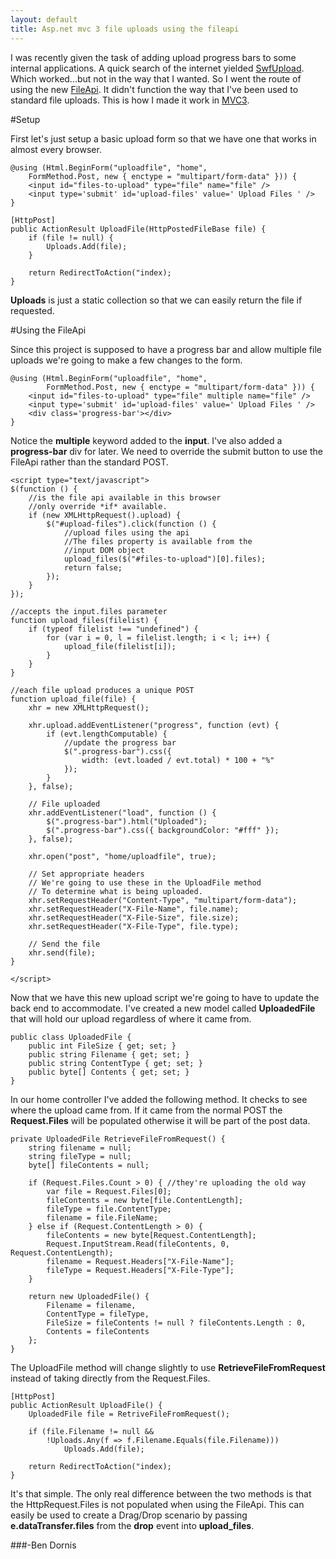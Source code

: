 ```yaml
---
layout: default
title: Asp.net mvc 3 file uploads using the fileapi
---
```


I was recently given the task of adding upload progress bars to some internal applications. A quick search of the internet yielded <a href='http://swfupload.org/'>SwfUpload</a>. Which worked...but not in the way that I wanted. So I went the route of using the new <a href='http://www.w3.org/TR/FileAPI/'>FileApi</a>. It didn't function the way that I've been used to standard file uploads. This is how I made it work in <a href='http://www.asp.net/mvc/mvc3'>MVC3</a>.

#Setup

First let's just setup a basic upload form so that we have one that works in almost every browser.

    @using (Html.BeginForm("uploadfile", "home", 
        FormMethod.Post, new { enctype = "multipart/form-data" })) {
        <input id="files-to-upload" type="file" name="file" />
        <input type='submit' id='upload-files' value=' Upload Files ' />
    }

    [HttpPost]
    public ActionResult UploadFile(HttpPostedFileBase file) {
        if (file != null) {
            Uploads.Add(file);
        }
    
        return RedirectToAction("index);
    }


<strong>Uploads</strong> is just a static collection so that we can easily return the file if requested.

#Using the FileApi

Since this project is supposed to have a progress bar and allow multiple file uploads we're going to make a few changes to the form.

    @using (Html.BeginForm("uploadfile", "home", 
            FormMethod.Post, new { enctype = "multipart/form-data" })) {
        <input id="files-to-upload" type="file" multiple name="file" />
        <input type='submit' id='upload-files' value=' Upload Files ' />
        <div class='progress-bar'></div>
    }


Notice the <strong>multiple</strong> keyword added to the <strong>input</strong>. I've also added a <strong>progress-bar</strong> div for later. We need to override the submit button to use the FileApi rather than the standard POST.

    <script type="text/javascript">
    $(function () {
        //is the file api available in this browser
        //only override *if* available.
        if (new XMLHttpRequest().upload) {
            $("#upload-files").click(function () {
                //upload files using the api
                //The files property is available from the
                //input DOM object
                upload_files($("#files-to-upload")[0].files);
                return false;
            });
        }
    });

    //accepts the input.files parameter
    function upload_files(filelist) {
        if (typeof filelist !== "undefined") {
            for (var i = 0, l = filelist.length; i < l; i++) {
                upload_file(filelist[i]);
            }
        }
    }

    //each file upload produces a unique POST
    function upload_file(file) {
        xhr = new XMLHttpRequest();

        xhr.upload.addEventListener("progress", function (evt) {
            if (evt.lengthComputable) {
                //update the progress bar
                $(".progress-bar").css({
                    width: (evt.loaded / evt.total) * 100 + "%" 
                });
            }
        }, false);

        // File uploaded
        xhr.addEventListener("load", function () {
            $(".progress-bar").html("Uploaded");
            $(".progress-bar").css({ backgroundColor: "#fff" });
        }, false);

        xhr.open("post", "home/uploadfile", true);

        // Set appropriate headers
        // We're going to use these in the UploadFile method
        // To determine what is being uploaded.
        xhr.setRequestHeader("Content-Type", "multipart/form-data");
        xhr.setRequestHeader("X-File-Name", file.name);
        xhr.setRequestHeader("X-File-Size", file.size);
        xhr.setRequestHeader("X-File-Type", file.type);

        // Send the file
        xhr.send(file);
    }

    </script>


Now that we have this new upload script we're going to have to update the back end to accommodate. I've created a new model called <strong>UploadedFile</strong> that will hold our upload regardless of where it came from. 

    public class UploadedFile {
        public int FileSize { get; set; }
        public string Filename { get; set; }
        public string ContentType { get; set; }
        public byte[] Contents { get; set; }
    }


In our home controller I've added the following method. It checks to see where the upload came from. If it came from the normal POST the <strong>Request.Files</strong> will be populated otherwise it will be part of the post data.

    private UploadedFile RetrieveFileFromRequest() {
        string filename = null;
        string fileType = null;
        byte[] fileContents = null;
    
        if (Request.Files.Count > 0) { //they're uploading the old way
            var file = Request.Files[0];
            fileContents = new byte[file.ContentLength];
            fileType = file.ContentType;
            filename = file.FileName;
        } else if (Request.ContentLength > 0) {
            fileContents = new byte[Request.ContentLength];
            Request.InputStream.Read(fileContents, 0, Request.ContentLength);
            filename = Request.Headers["X-File-Name"];
            fileType = Request.Headers["X-File-Type"];
        }
    
        return new UploadedFile() {
            Filename = filename,
            ContentType = fileType,
            FileSize = fileContents != null ? fileContents.Length : 0,
            Contents = fileContents
        };
    }


The UploadFile method will change slightly to use <strong>RetrieveFileFromRequest</strong> instead of taking directly from the Request.Files. 

    [HttpPost]
    public ActionResult UploadFile() {
        UploadedFile file = RetriveFileFromRequest();
    
        if (file.Filename != null &&
            !Uploads.Any(f => f.Filename.Equals(file.Filename)))
                Uploads.Add(file);
    
        return RedirectToAction("index);
    }


It's that simple. The only real difference between the two methods is that the HttpRequest.Files is not populated when using the FileApi. This can easily be used to create a Drag/Drop scenario by passing <strong>e.dataTransfer.files</strong> from the <strong>drop</strong> event into <strong>upload_files</strong>. 

###-Ben Dornis